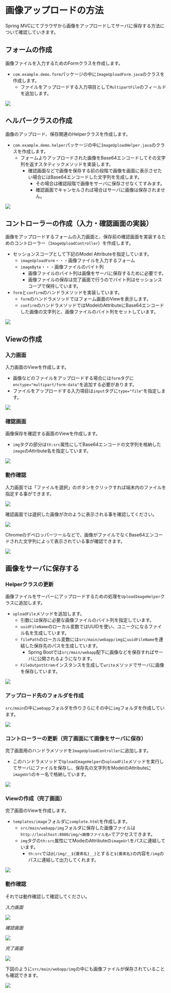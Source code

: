# 画像アップロードの方法

Spring MVCにてブラウザから画像をアップロードしてサーバに保存する方法について確認していきます。

## フォームの作成

画像ファイルを入力するためのFormクラスを作成します。
- `com.example.demo.form`パッケージの中に`ImageUploadForm.java`のクラスを作成します。
  - ファイルをアップロードする入力項目として`MultipartFile`のフィールドを追加します。

![](img/image-upload-01.png)

## ヘルパークラスの作成

画像のアップロード、保存関連のHelperクラスを作成します。
- `com.example.demo.helper`パッケージの中に`ImageUploadHelper.java`のクラスを作成します。
  - フォームよりアップロードされた画像をBase64エンコードしてその文字列を返すスタティックメソッドを実装します。
    - 確認画面などで画像を保存する前の段階で画像を画面に表示させたい場合にはBase64エンコードした文字列を生成します。
      - その場合は確認段階で画像をサーバに保存させなくてすみます。
      - 確認画面でキャンセルされば場合はサーバに画像は保存されません。

![](img/image-upload-02.png)

## コントローラーの作成（入力・確認画面の実装）

画像をアップロードするフォームの入力画面と、保存前の確認画面を実装するためのコントローラー（`ImageUploadController`）を作成します。
- セッションスコープとして下記のModel Attributeを指定しています。
  - `imageUploadForm`・・・画像ファイルを入力するフォーム
  - `imageByte`・・・画像ファイルのバイト列
    - 画像ファイルのバイト列は画像をサーバに保存するために必要です。
    - 画像ファイルの保存は完了画面で行うのでバイト列はセッションスコープで保持しています。
- `form`と`confirm`のハンドラメソッドを実装しています。
  - `form`のハンドラメソッドではフォーム画面のViewを表示します。
  - `confirm`のハンドラメソッドではModelのAttributeにBase64エンコードした画像の文字列と、画像ファイルのバイト列をセットしています。

![](img/image-upload-03.png)

## Viewの作成

### 入力画面

入力画面のViewを作成します。
- 画像などのファイルをアップロードする場合には`form`タグに`enctype="multipart/form-data"`を追加する必要があります。
- ファイルをアップロードする入力項目は`input`タグに`type="file"`を指定します。

![](img/image-upload-04.png)


### 確認画面

画像保存を確認する画面のViewを作成します。
- `img`タグの部分は`th:src`属性にしてBase64エンコードの文字列を格納した`image`のAttribute名を指定しています。

![](img/image-upload-05.png)

### 動作確認

入力画面では「ファイルを選択」のボタンをクリックすれば端末内のファイルを指定する事ができます。

![](img/image-upload-11.png)

確認画面では選択した画像が次のように表示される事を確認してください。

![](img/image-upload-12.png)

Chromeのデベロッパーツールなどで、画像がファイルでなくBase64エンコードされた文字列によって表示されている事が確認できます。

![](img/image-upload-14.png)

## 画像をサーバに保存する

### Helperクラスの更新

画像ファイルをサーバーにアップロードするための処理を`UploadImageHelper`クラスに追加します。
- `uploadFile`メソッドを追加します。
  - 引数には保存に必要な画像ファイルのバイト列を指定しています。
  - `uuidFileName`のローカル変数ではUUIDを使い、ユニークになるファイル名を生成しています。
  - `filePath`のローカル変数には`src/main/webapp/img`に`uuidFileName`を連結した保存先のパスを生成しています。
    - Spring Bootでは`src/main/webapp`配下に画像などを保存すればサーバに公開されるようになります。
  - `FileOutpotStrem`インスタンスを生成して`write`メソッドでサーバに画像を保存しています。

![](img/image-upload-08.png)

### アップロード先のフォルダを作成

`src/main`の中に`webapp`フォルダを作りさらにその中に`img`フォルダを作成しています。

![](img/image-upload-09.png)

### コントローラーの更新（完了画面にて画像をサーバに保存）

完了画面用のハンドラメソッドを`ImageUploadController`に追加します。
- このハンドラメソッドで`UploadImageHelper`の`uploadFile`メソッドを実行してサーバにファイルを保存し、保存先の文字列をModelのAttributeに`imageUrl`のキー名で格納しています。

![](img/image-upload-06.png)

### Viewの作成（完了画面）

完了画面のViewを作成します。
- `templates/image`フォルダに`complete.html`を作成します。
  - `src/main/webapp/img`フォルダに保存した画像ファイルは`http://localhost:8080/img/<画像ファイル名>`でアクセスできます。
  - `img`タグの`th:src`属性にてModeのAttributeの`imageUrl`をパスに連結しています。
    - `th:src`では`@{/img/__${要素名}__}`とすると`${要素名}`の内容を`/img`のパスに連結して出力してくれます。

![](img/image-upload-10.png)

### 動作確認

それでは動作確認して確認してください。

_入力画面_

![](img/image-upload-11.png)

_確認画面_

![](img/image-upload-12.png)

_完了画面_

![](img/image-upload-13.png)

下図のように`src/main/webapp/img`の中にも画像ファイルが保存されていることも確認できます。

![](img/image-upload-15.png)